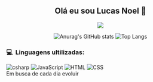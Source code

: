 <div align="center"> 

## Olá eu sou Lucas Noel 👋
<a href="https://instagram.com/lucassz_noel"><img src="https://img.shields.io/badge/-@lucassz_noel_-E4405F?style=flat-square&logo=Instagram&logoColor=white"/></a>


![Anurag's GitHub stats](https://github-readme-stats.vercel.app/api?username=lucasnoelgb&show_icons=true&theme=radical)
![Top Langs](https://github-readme-stats.vercel.app/api/top-langs/?username=lucasnoelgb&layout=compact&theme=radical)



</div>  

<h3>💻 &nbsp;Linguagens ultilizadas:</h3>

![csharp](https://img.shields.io/badge/C%23-239120?style=for-the-badge&logo=c-sharp&logoColor=white)
![JavaScript](https://img.shields.io/badge/JavaScript-F7DF1E?style=for-the-badge&logo=javascript&logoColor=black)
![HTML](https://img.shields.io/badge/HTML5-E34F26?style=for-the-badge&logo=html5&logoColor=white)
![CSS](https://img.shields.io/badge/CSS3-1572B6?style=for-the-badge&logo=css3&logoColor=white)
<br>Em busca de cada dia evoluir 

